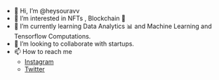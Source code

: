 - 👋 Hi, I’m @heysouravv
- 👀 I’m interested in NFTs , Blockchain 🔗
- 🌱 I’m currently learning Data Analytics 📊 and Machine Learning  and Tensorflow Computations.
- 💞️ I’m looking to collaborate with startups.
- 📫 How to reach me 
    - [Instagram](https://www.instagram.com/heysouravv/) 
    - [Twitter](https://twitter.com/heysourv)

<!---
heysouravv/heysouravv is a ✨ special ✨ repository because its `README.md` (this file) appears on your GitHub profile.
You can click the Preview link to take a look at your changes.
--->
